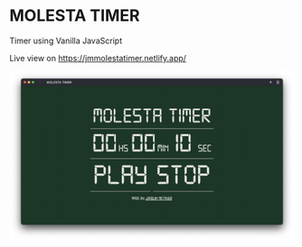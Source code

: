 # MOLESTA TIMER

Timer using Vanilla JavaScript

Live view on https://jmmolestatimer.netlify.app/

<img src="./readmeimg.png">
